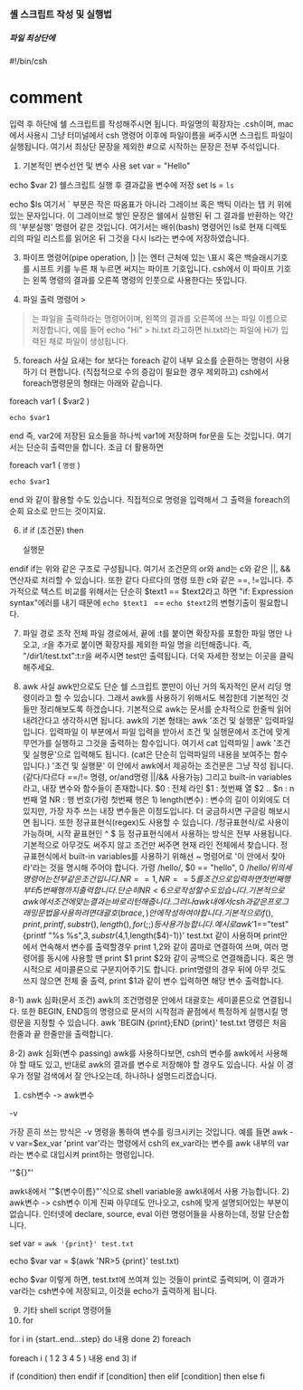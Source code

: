 



###  셸 스크립트 작성 및 실행법

##### 파일 최상단에

#!/bin/csh
#

# comment

입력 후 하단에 쉘 스크립트를 작성해주시면 됩니다.
파일명의 확장자는 .csh이며, mac에서 사용시 그냥 터미널에서 csh 명령어 이후에 파일이름을 써주시면 스크립트 파일이 실행됩니다.
여기서 최상단 문장을 제외한 #으로 시작하는 문장은 전부 주석입니다.

1) 기본적인 변수선언 및 변수 사용
set var = "Hello"

echo $var
2) 쉘스크립트 실행 후 결과값을 변수에 저장
set ls = `ls`

echo $ls
여기서 ` 부분은 작은 따옴표가 아니라 그레이브 혹은 백틱 이라는 탭 키 위에 있는 문자입니다.
이 그레이브로 쌓인 문장은 쉘에서 실행된 뒤 그 결과를 반환하는 약간의 '부분실행' 명령어 같은 것입니다.
여기서는 배쉬(bash) 명령어인 ls로 현재 디렉토리의 파일 리스트를 읽어온 뒤 그것을 다시 ls라는 변수에 저장하였습니다.

3) 파이프 명령어(pipe operation, |)
|는 엔터 근처에 있는 \표시 혹은 백슬래시기호를 시프트 키를 누른 채 누르면 써지는 파이프 기호입니다.
csh에서 이 파이프 기호는 왼쪽 명령의 결과를 오른쪽 명령의 인풋으로 사용한다는 뜻입니다.

4) 파일 출력 명령어 >

> 는 파일을 출력하라는 명령어이며, 왼쪽의 결과를 오른쪽에 쓰는 파일 이름으로 저장합니다,
> 예를 들어
> echo "Hi" > hi.txt
> 라고하면 hi.txt라는 파일에 Hi가 입력된 채로 파일이 생성됩니다.

5) foreach
사실 요새는 for 보다는 foreach 같이 내부 요소를 순환하는 명령이 사용하기 더 편합니다. (직접적으로 수의 증감이 필요한 경우 제외하고)
csh에서 foreach명령문의 형태는 아래와 같습니다.

foreach var1 ( $var2 )

    echo $var1

end
즉, var2에 저장된 요소들을 하나씩 var1에 저장하며 for문을 도는 것입니다.
여기서는 단순히 출력만을 합니다.
조금 더 활용하면

foreach var1 ( `명령` )

    echo $var1

end
와 같이 활용할 수도 있습니다. 직접적으로 명령을 입력해서 그 출력을 foreach의 순회 요소로 만드는 것이지요.

6) if
if (조건문) then

    실행문

endif
if는 위와 같은 구조로 구성됩니다.
여기서 조건문의 or와 and는 c와 같은 ||, && 연산자로 처리할 수 있습니다.
또한 같다 다르다의 명령 또한 c와 같은 ==, !=입니다.
추가적으로 텍스트 비교를 위해서는 단순히 $text1 == $text2라고 하면 "if: Expression syntax"에러를 내기 때문에 `echo $text1 ` == `echo $text2`의 변형기출이 필요합니다.

7) 파일 경로 조작
전체 파일 경로에서, 끝에 :t를 붙이면 확장자를 포함한 파일 명만 나오고, :r을 추가로 붙이면 확장자를 제외한 파일 명을 리턴해줍니다.
즉, "/dir1/test.txt":t:r을 써주시면 test만 출력됩니다.
더욱 자세한 정보는 이곳을 클릭해주세요.

8) awk
사실 awk만으로도 단순 쉘 스크립트 뿐만이 아닌 거의 독자적인 문서 리딩 명령이라고 할 수 있습니다.
그래서 awk를 사용하기 위해서도 복잡한데 기본적인 것들만 정리해보도록 하겠습니다.
기본적으로 awk는 문서를 순차적으로 한줄씩 읽어내려간다고 생각하시면 됩니다.
awk의 기본 형태는
awk '조건 및 실행문' 입력파일
입니다.
입력파일
이 부분에서 파일 입력을 받아서 조건 및 실행문에서 조건에 맞게 무언가를 실행하고 그것을 출력하는 함수입니다.
여기서 cat 입력파일 | awk '조건 및 실행문'으로 입력해도 됩니다. (cat은 단순히 입력파일의 내용을 보여주는 함수입니다.)
'조건 및 실행문'
이 안에서 awk에서 제공하는 조건문은 그냥 작성 됩니다. (같다/다르다 ==/!= 명령, or/and명령 ||/&& 사용가능)
그리고 built-in variables라고, 내장 변수와 함수들이 존재합니다.
$0 : 전체 라인
$1 : 첫번째 열
$2 .. $n : n번째 열
NR : 행 번호(가령 첫번째 행은 1)
length(변수) : 변수의 길이
이외에도 더 있지만, 가장 자주 쓰는 내장 변수들은 이정도입니다. 더 궁금하시면 구글링 해보시면 됩니다.
또한 정규표현식(regex)도 사용할 수 있습니다.
/정규표현식/로 사용이 가능하며, 시작 끝표현인 ^ $ 등 정규표현식에서 사용하는 방식은 전부 사용됩니다.
기본적으로 아무것도 써주지 않고 조건만 써주면 현재 라인 전체에서 찾습니다.
정규표현식에서 built-in variables를 사용하기 위해선 ~ 명령어로 '이 안에서 찾아라'라는 것을 명시해 주어야 합니다.
가령
/hello/, $0 == "hello", $0~/hello/
위의 세 명령어는 전부 같은 조건입니다.
NR==1, NR==5를 조건으로 입력하면 첫번째 행부터 5번째 행까지 출력합니다.
단순히 NR<6으로 작성할 수도 있습니다.
기본적으로 awk에서 조건에 맞는 결과는 바로 리턴해줍니다. 그러나 awk내에서 csh과 같은 프로그래밍 문법을 사용하려면 대괄호(brace, {})안에 작성하여야 합니다.
기본적으로 if (), print, printf, substr(), length(), for(;;)등 사용 가능합니다.
예시로
awk '$1=="test" {printf "%s %s",$3,substr($4,1,length($4)-1)}' test.txt
같이 사용하며
print안에서 연속해서 변수를 출력할경우 print $1,$2와 같이 콤마로 연결하여 쓰며, 여러 명령어를 동시에 사용할 땐 print $1 print $2와 같이 공백으로 연결해줍니다. 혹은 명시적으로 세미콜론으로 구분지어주기도 합니다.
print명령의 경우 뒤에 아무 것도 쓰지 않으면 전체 줄 출력, print $1과 같이 변수 입력하면 해당 변수 출력합니다.

8-1) awk 심화(문서 조건)
awk의 조건명령문 안에서 대괄호는 세미콜론으로 연결됩니다.
또한 BEGIN, END등의 명령으로 문서의 시작점과 끝점에서 특정하게 실행시킬 명령문을 지정할 수 있습니다.
awk 'BEGIN {print};END {print}' test.txt 명령은 처음 한줄과 끝 한줄만을 출력합니다.

8-2) awk 심화(변수 passing)
awk를 사용하다보면, csh의 변수를 awk에서 사용해야 할 때도 있고, 반대로 awk의 결과를 변수로 저장해야 할 경우도 있습니다.
사실 이 경우가 정말 검색에서 잘 안나오는데, 하나하나 설명드리겠습니다.

1) csh변수 -> awk변수

-v

가장 흔히 쓰는 방식은 -v 명령을 통하여 변수를 링크시키는 것입니다.
예를 들면 awk -v var=$ex_var 'print var'라는 명령에서 csh의 ex_var라는 변수를 awk 내부의 var라는 변수로 대입시켜 print하는 명령입니다.

'"${}"'

awk내에서 '"${변수이름}"'식으로 shell variable을 awk내에서 사용 가능합니다.
2) awk변수 -> csh변수
이게 진짜 아무데도 안나오고, csh에 맞게 설명되어있는 부분이 없습니다.
인터넷에 declare, source, eval 이런 명령어들을 사용하는데, 정말 단순합니다.

set var = `awk '{print}' test.txt`

echo $var
var = $(awk 'NR>5 {print}' test.txt)

echo $var
이렇게 하면, test.txt에 쓰여져 있는 것들이 print로 출력되며, 이 결과가 var라는 csh변수에 저장되고, 이것을 echo가 출력하게 됩니다.

9) 기타 shell script 명령어들
1) for

for i in {start..end...step}
do
    내용
done
2) foreach

foreach i ( 1 2 3 4 5 )
    내용
end
3) if

if (condition) then
endif
if [condition] then
elif [condition] then
else
fi
